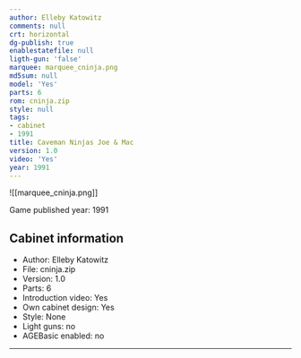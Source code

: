 ```yaml
---
author: Elleby Katowitz
comments: null
crt: horizontal
dg-publish: true
enablestatefile: null
ligth-gun: 'false'
marquee: marquee_cninja.png
md5sum: null
model: 'Yes'
parts: 6
rom: cninja.zip
style: null
tags:
- cabinet
- 1991
title: Caveman Ninjas Joe & Mac
version: 1.0
video: 'Yes'
year: 1991
---
```


![[marquee_cninja.png]]

Game published year: 1991

## Cabinet information

- Author: Elleby Katowitz
- File: cninja.zip
- Version: 1.0
- Parts: 6
- Introduction video: Yes
- Own cabinet design: Yes
- Style: None
- Light guns: no
- AGEBasic enabled: no

---
